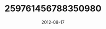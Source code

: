 ---
title: "259761456788350980"
cover: "2012-08-17 16.46.40 259761456788350980_46248401"
photo: "2012-08-17 16.46.40 259761456788350980_46248401"
date: "2012-08-17"
type: "photo"
---